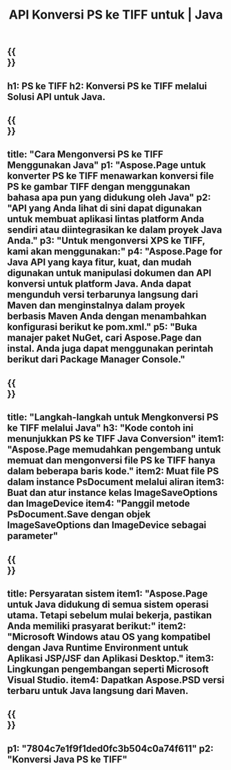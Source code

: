﻿---
translation: true
template: /_templates/_conversion-child-java.md
title: API Konversi PS ke TIFF untuk | Java
url: /java/conversion/ps-to-tiff/
description: Contoh kode konversi Java untuk format PS ke file TIFF. Gunakan kode contoh ini untuk mengonversi PS ke TIFF dalam aplikasi berbasis Java Web atau Desktop apa pun.
informat: PS
outformat: TIFF
otherformats: XPS EPS
---

{{<section banner>}}
---
h1: PS ke TIFF
h2: Konversi PS ke TIFF melalui Solusi API untuk Java.
---

{{<section overview>}}
---
title: "Cara Mengonversi PS ke TIFF Menggunakan Java"
p1: "Aspose.Page untuk konverter PS ke TIFF menawarkan konversi file PS ke gambar TIFF dengan menggunakan bahasa apa pun yang didukung oleh Java"
p2: "API yang Anda lihat di sini dapat digunakan untuk membuat aplikasi lintas platform Anda sendiri atau diintegrasikan ke dalam proyek Java Anda."
p3: "Untuk mengonversi XPS ke TIFF, kami akan menggunakan:"
p4: "Aspose.Page for Java API yang kaya fitur, kuat, dan mudah digunakan untuk manipulasi dokumen dan API konversi untuk platform Java. Anda dapat mengunduh versi terbarunya langsung dari Maven dan menginstalnya dalam proyek berbasis Maven Anda dengan menambahkan konfigurasi berikut ke pom.xml."
p5: "Buka manajer paket NuGet, cari Aspose.Page dan instal. Anda juga dapat menggunakan perintah berikut dari Package Manager Console."
---

{{<section feature1>}}
---
title: "Langkah-langkah untuk Mengkonversi PS ke TIFF melalui Java"
h3: "Kode contoh ini menunjukkan PS ke TIFF Java Conversion"
item1: "Aspose.Page memudahkan pengembang untuk memuat dan mengonversi file PS ke TIFF hanya dalam beberapa baris kode."
item2: Muat file PS dalam instance PsDocument melalui aliran
item3: Buat dan atur instance kelas ImageSaveOptions dan ImageDevice
item4: "Panggil metode PsDocument.Save dengan objek ImageSaveOptions dan ImageDevice sebagai parameter"
---

{{<section feature2>}}
---
title: Persyaratan sistem
item1: "Aspose.Page untuk Java didukung di semua sistem operasi utama. Tetapi sebelum mulai bekerja, pastikan Anda memiliki prasyarat berikut:"
item2: "Microsoft Windows atau OS yang kompatibel dengan Java Runtime Environment untuk Aplikasi JSP/JSF dan Aplikasi Desktop."
item3: Lingkungan pengembangan seperti Microsoft Visual Studio.
item4: Dapatkan Aspose.PSD versi terbaru untuk Java langsung dari Maven.
---

{{<section gist>}}
---
p1: "7804c7e1f9f1ded0fc3b504c0a74f611"
p2: "Konversi Java PS ke TIFF"
---
